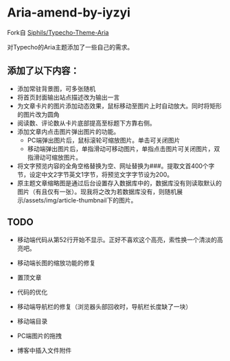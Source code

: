 # Aria-amend-by-iyzyi
Fork自 [Siphils/Typecho-Theme-Aria](https://github.com/Siphils/Typecho-Theme-Aria)

对Typecho的Aria主题添加了一些自己的需求。

## 添加了以下内容：

* 添加常驻背景图，可多张随机
* 将首页封面输出站点描述改为输出一言
* 为文章卡片的图片添加动态效果，鼠标移动至图片上时自动放大。同时将矩形的图片改为圆角
* 阅读数、评论数从卡片底部提高至标题下方靠右侧。
* 添加文章内点击图片弹出图片的功能。
  * PC端弹出图片后，鼠标滚轮可缩放图片。单击可关闭图片
  * 移动端弹出图片后，单指滑动可移动图片，单指点击图片可关闭图片，双指滑动可缩放图片。
* 将文字预览内容的全角空格替换为空、网址替换为###。提取文首400个字节，设定中文2字节英文1字节，将预览文字字节设为200。
* 原主题文章缩略图是通过后台设置存入数据库中的，数据库没有则读取默认的图片（有且仅有一张）。现我将之改为若数据库没有，则随机展示/assets/img/article-thumbnail下的图片。

## TODO

* 移动端代码从第52行开始不显示。正好不喜欢这个高亮，索性换一个清淡的高亮吧。
* 移动端长图的缩放功能的修复
* 置顶文章
* 代码的优化
* 移动端导航栏的修复（浏览器头部回收时，导航栏长度缺了一块）

* 移动端目录

* PC端图片的拖拽
* 博客中插入文件附件

